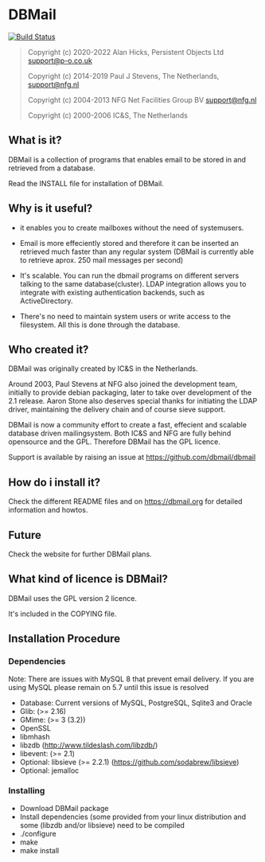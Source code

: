 # DBMail

[![Build Status](https://travis-ci.org/dbmail/dbmail.svg?branch=master)](https://travis-ci.org/dbmail/dbmail)

> Copyright (c) 2020-2022 Alan Hicks, Persistent Objects Ltd support@p-o.co.uk
>
> Copyright (c) 2014-2019 Paul J Stevens, The Netherlands, support@nfg.nl
>
> Copyright (c) 2004-2013 NFG Net Facilities Group BV support@nfg.nl
>
> Copyright (c) 2000-2006 IC&S, The Netherlands

## What is it?

DBMail is a collection of programs that enables email to be stored in and
retrieved from a database. 

Read the INSTALL file for installation of DBMail.

## Why is it useful?

- it enables you to create mailboxes without the need of systemusers.

- Email is more effeciently stored and therefore it can be inserted an retrieved much faster than any
  regular system (DBMail is currently able to retrieve aprox. 250 mail messages per second)

- It's scalable. You can run the dbmail programs on different servers talking to the same
  database(cluster). LDAP integration allows you to integrate with existing authentication
  backends, such as ActiveDirectory.

- There's no need to maintain system users or write access to the filesystem. All this
  is done through the database.


## Who created it?

DBMail was originally created by IC&S in the Netherlands.

Around 2003, Paul Stevens at NFG also joined the development team, initially to provide debian
packaging, later to take over development of the 2.1 release. Aaron Stone also deserves special
thanks for initiating the LDAP driver, maintaining the delivery chain and of course sieve support.

DBMail is now a community effort to create a fast, effecient and scalable database driven
mailingsystem. Both IC&S and NFG are fully behind opensource and the GPL. Therefore DBMail has the
GPL licence.

Support is available by raising an issue at https://github.com/dbmail/dbmail

## How do i install it?

Check the different README files and on https://dbmail.org for detailed
information and howtos.

## Future

Check the website for further DBMail plans.

## What kind of licence is DBMail?

DBMail uses the GPL version 2 licence. 

It's included in the COPYING file.


## Installation Procedure

### Dependencies

Note: There are issues with MySQL 8 that prevent email delivery. If you are using MySQL please remain on 5.7 until this issue is resolved

* Database: Current versions of MySQL, PostgreSQL, Sqlite3 and Oracle
* Glib: (>= 2.16)
* GMime: (>= 3 (3.2))
* OpenSSL
* libmhash
* libzdb (http://www.tildeslash.com/libzdb/)
* libevent: (>= 2.1)
* Optional: libsieve (>= 2.2.1) (https://github.com/sodabrew/libsieve)
* Optional: jemalloc

### Installing

* Download DBMail package
* Install dependencies (some provided from your linux distribution and some (libzdb and/or libsieve) need to be compiled
* ./configure
* make 
* make install
